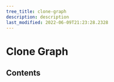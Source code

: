 ```yaml
---
tree_title: clone-graph
description: description
last_modified: 2022-06-09T21:23:28.2328
---
```


# Clone Graph

## Contents
